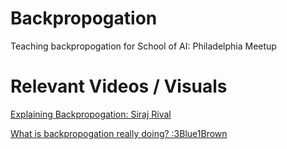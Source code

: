 # Backpropogation
Teaching backpropogation for School of AI: Philadelphia Meetup

# Relevant Videos / Visuals

[Explaining Backpropogation: Siraj Rival](https://www.youtube.com/watch?v=FaHHWdsIYQg&vl=en)

[What is backpropogation really doing? :3Blue1Brown](https://www.youtube.com/watch?v=Ilg3gGewQ5U)
